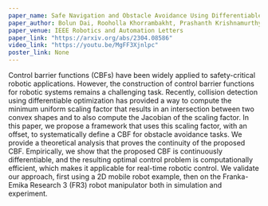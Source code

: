 ```yaml
---
paper_name: Safe Navigation and Obstacle Avoidance Using Differentiable Optimization Based Control Barrier Functions
paper_author: Bolun Dai, Rooholla Khorrambakht, Prashanth Krishnamurthy, Vinícius Gonçalves, Anthony Tzes, Farshad Khorrami
paper_venue: IEEE Robotics and Automation Letters
paper_link: "https://arxiv.org/abs/2304.08586"
video_link: "https://youtu.be/MgFF3Xjnlpc"
poster_link: None
---
```

Control barrier functions (CBFs) have been widely applied to safety-critical robotic applications. However, the construction of control barrier functions for robotic systems remains a challenging task. Recently, collision detection using differentiable optimization has provided a way to compute the minimum uniform scaling factor that results in an intersection between two convex shapes and to also compute the Jacobian of the scaling factor. In this paper, we propose a framework that uses this scaling factor, with an offset, to systematically define a CBF for obstacle avoidance tasks. We provide a theoretical analysis that proves the continuity of the proposed CBF. Empirically, we show that the proposed CBF is continuously differentiable, and the resulting optimal control problem is computationally efficient, which makes it applicable for real-time robotic control. We validate our approach, first using a 2D mobile robot example, then on the Franka-Emika Research 3 (FR3) robot manipulator both in simulation and experiment.
